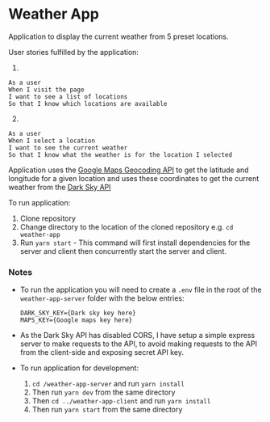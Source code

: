 # Weather App

Application to display the current weather from 5 preset locations.

User stories fulfilled by the application:

1.

```
As a user
When I visit the page
I want to see a list of locations
So that I know which locations are available
```

2.

```
As a user
When I select a location
I want to see the current weather
So that I know what the weather is for the location I selected
```

Application uses the [Google Maps Geocoding API](https://developers.google.com/maps/documentation/geocoding/start) to get the latitude and longitude for a given location and uses these coordinates to get the current weather from the [Dark Sky API](https://darksky.net/dev)

To run application:

1. Clone repository
2. Change directory to the location of the cloned repository e.g. `cd weather-app`
3. Run `yarn start` - This command will first install dependencies for the server and client then concurrently start the server and client.

### Notes

- To run the application you will need to create a `.env` file in the root of the `weather-app-server` folder with the below entries:
  ```
  DARK_SKY_KEY={Dark sky key here}
  MAPS_KEY={Google maps key here}
  ```
- As the Dark Sky API has disabled CORS, I have setup a simple express server to
  make requests to the API, to avoid making requests to the API from the client-side and
  exposing secret API key.

- To run application for development:
  1.  `cd /weather-app-server` and run `yarn install`
  1.  Then run `yarn dev` from the same directory
  1.  Then `cd ../weather-app-client` and run `yarn install`
  1.  Then run `yarn start` from the same directory
